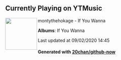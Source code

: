 ## Currently Playing on YTMusic

[<img align="left" width="100" src="https://lh3.googleusercontent.com/oTiv3HsyAH_ueQgtA_4dB9BsSv0Ya2wihYjMIid14hkPccIynISPYPF7BDMmOpjsq3JT4zPz-7bymwDY">](https://music.youtube.com/channel/UCle1vWLaiCk1FcYOnECZgDA)

montythehokage - If You Wanna

**Albums**: If You Wanna

Last updated at 09/02/2020 14:45

#### Generated with [20chan/github-now](https://github.com/20chan/github-now)


<!--
**20chan/20chan** is a ✨ _special_ ✨ repository because its `README.md` (this file) appears on your GitHub profile.

Here are some ideas to get you started:

- 🔭 I’m currently working on ...
- 🌱 I’m currently learning ...
- 👯 I’m looking to collaborate on ...
- 🤔 I’m looking for help with ...
- 💬 Ask me about ...
- 📫 How to reach me: ...
- 😄 Pronouns: ...
- ⚡ Fun fact: ...
-->
